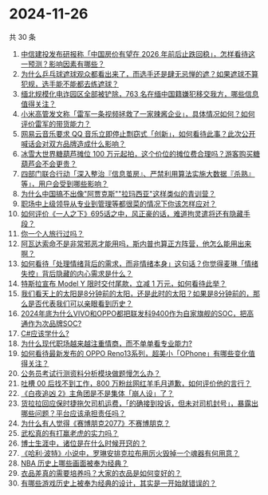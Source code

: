 # 2024-11-26

共 30 条

<!-- BEGIN ZHIHUQUESTIONS -->
<!-- 最后更新时间 Tue Nov 26 2024 00:28:30 GMT+0800 (China Standard Time) -->
1. [中信建投发布研报称「中国房价有望在 2026 年前后止跌回稳」，怎样看待这一预测？影响因素有哪些？](https://www.zhihu.com/question/5073499722)
1. [为什么乒乓球遮球观众都看出来了，而选手还是肆无忌惮的遮？如果遮球不算犯规，选手能不能都去练遮球？](https://www.zhihu.com/question/5022410879)
1. [缅北规模化电诈园区全部被铲除，763 名在缅中国籍嫌犯移交我方，哪些信息值得关注？](https://www.zhihu.com/question/4757292409)
1. [小米高管发文称「雷军一条视频拯救了一家辣酱企业」，具体情况如何？如何评价雷军的带货能力？](https://www.zhihu.com/question/4864262553)
1. [网易云音乐要求 QQ 音乐立即停止剽窃式「创新」，如何看待此事？此次公开喊话会对双方品牌造成什么影响？](https://www.zhihu.com/question/5081019711)
1. [冰雪大世界糖葫芦摊位 100 万元起拍，这个价位的摊位费合理吗？游客购买糖葫芦会不会更贵？](https://www.zhihu.com/question/5065843720)
1. [四部门联合行动「深入整治『信息茧房』、严禁利用算法实施大数据『杀熟』等」，用户会受到哪些影响？](https://www.zhihu.com/question/5012882084)
1. [为什么中国搞不出像"阿贾克斯""拉玛西亚"这样类似的青训营？](https://www.zhihu.com/question/4953432893)
1. [职场中上级领导从专业到管理等都很菜的情况下你该怎样应对？](https://www.zhihu.com/question/4942468887)
1. [如何评价《一人之下》695话之中，风正豪的话，难道拘灵遣将还有隐藏手段？](https://www.zhihu.com/question/4873255023)
1. [你一个人旅行过吗？](https://www.zhihu.com/question/657705948)
1. [阿瓦达索命不是非常邪恶才能用吗，斯内普也算正方阵营，他怎么能用出来啊？](https://www.zhihu.com/question/413227026)
1. [如何看待「处理情绪背后的需求，而非情绪本身」这句话？你觉得麦琳「情绪失控」背后隐藏的内心需求是什么？](https://www.zhihu.com/question/3951667619)
1. [特斯拉宣布 Model Y 限时交付尾款，立减 1 万元，如何看待此举？](https://www.zhihu.com/question/5065869207)
1. [我们看天上的太阳是8分钟前的太阳，还是此时的太阳？如果是8分钟前的，那么是否代表我们可以亲眼看到历史？](https://www.zhihu.com/question/614860173)
1. [2024年底为什么VIVO和OPPO都把联发科9400作为自家旗舰的SOC，把高通作为次品牌SOC?](https://www.zhihu.com/question/3181944002)
1. [C#应该学什么?](https://www.zhihu.com/question/4078540632)
1. [为什么现代职场越来越注重情商，而不单单看专业能力?](https://www.zhihu.com/question/4786354832)
1. [如何看待最新发布的 OPPO Reno13系列，超美小「OPhone」有哪些变化值得关注？](https://www.zhihu.com/question/5068797239)
1. [公务员考试行测资料分析模块做题慢怎么办？](https://www.zhihu.com/question/3689599117)
1. [吐槽 00 后找不到工作，800 万粉丝网红羊毛月道歉，如何评价他的言行？](https://www.zhihu.com/question/4986743647)
1. [《白夜追凶 2》主角团是不是集体「崩人设」了？](https://www.zhihu.com/question/4844302865)
1. [货拉拉回应保时捷拖欠司机运费，「的确接到投诉，但未对司机封号」，暴露出哪些问题？平台应该承担责任吗？](https://www.zhihu.com/question/4990347560)
1. [为什么有人觉得《赛博朋克2077》不赛博朋克？](https://www.zhihu.com/question/436950342)
1. [武松真的有打赢老虎的实力吗？](https://www.zhihu.com/question/4040884575)
1. [博士生涯中，诸位是在什么时候开窍的？](https://www.zhihu.com/question/639209468)
1. [《哈利·波特》小说中，罗琳安排克拉布用厉火毁掉一个魂器有何用意？](https://www.zhihu.com/question/422961537)
1. [NBA  历史上哪些画面被奉为经典？](https://www.zhihu.com/question/543346987)
1. [衣品差真的需要培养吗？大家的衣品是如何变好的？](https://www.zhihu.com/question/3894917375)
1. [有哪些游戏历史上被奉为经典的设计，其实是一开始就错误的？](https://www.zhihu.com/question/4853030912)
<!-- END ZHIHUQUESTIONS -->
